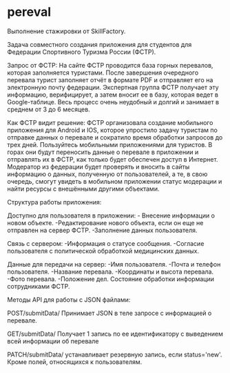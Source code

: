 # pereval
Выполнение стажировки от SkillFactory.

Задача совместного создания приложения для студентов для Федерации Спортивного Туризма России (ФСТР).

Запрос от ФСТР: На сайте ФСТР проводится база горных перевалов, которая заполняется туристами. После завершения очередного перевала турист заполняет отчёт в формате PDF и отправляет его на электронную почту федерации. Экспертная группа ФСТР получает эту информацию, верифицирует, а затем вносит ее в базу, которая ведет в Google-таблице. Весь процесс очень неудобный и долгий и занимает в среднем от 3 до 6 месяцев.

Как ФСТР видит решение: ФСТР организовала создание мобильного приложения для Android и IOS, которое упростило задачу туристам по отправке данных о перевале и сократило время обработки запросов до трех дней. Пользуйтесь мобильными приложениями для туристов. В горах они будут переносить данные о перевале в приложении и отправлять их в ФСТР, как только будет обеспечен доступ в Интернет. Модератор из федерации будет проверять и вносить в сайты информацию о данных, полученную от пользователей, а те, в свою очередь, смогут увидеть в мобильном приложении статус модерации и найти ресурсы с внешёнными другими объектами.

Структура работы приложения:

Доступно для пользователя в приложении: - Внесение информации о новом объекте. -Редактирование нового объекта, если он еще не отправлен на сервер ФСТР. -Заполнение данных пользователя.

Связь с сервером: -Информация о статусе сообщения. -Согласие пользователя с политической обработкой медицинских данных.

Данные для передачи на сервер: -Имя пользователя. -Почта и телефон пользователя. -Название перевала. -Координаты и высота перевала. -Фото перевала. -Положение дел. Состояние обработки информации сотрудниками ФСТР.

Методы API для работы с JSON файлами:

POST/submitData/ Принимает JSON в теле запросе с информацией о перевале.

GET/submitData/ Получает 1 запись по ее идентификатору с выведением всей информации об перевале

PATCH/submitData/ устанавливает резервную запись, если status='new'. Кроме полей, относящихся к пользователям.
